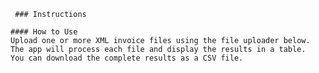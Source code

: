    
     ### Instructions
    
    #### How to Use
    Upload one or more XML invoice files using the file uploader below. 
    The app will process each file and display the results in a table. 
    You can download the complete results as a CSV file.
